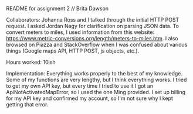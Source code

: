 README for assignment 2 // Brita Dawson

Collaborators: 
Johanna Ross and I talked through the initial HTTP POST request. I asked Jordan Nagy for clarification on parsing JSON data. To convert meters to miles, I used information from this website: https://www.metric-conversions.org/length/meters-to-miles.htm. I also browsed on Piazza and StackOverflow when I was confused about various things (Google maps API, HTTP POST, js objects, etc.). 

Hours worked: 10ish 

Implementation: 
Everything works properly to the best of my knowledge. Some of my functions are very lengthy, but I think everything works. I tried to get my own API key, but every time I tried to use it I got an ApiNotActivatedMapError, so I used the one Ming provided. I set up billing for my API key and confirmed my account, so I'm not sure why I kept getting that error. 